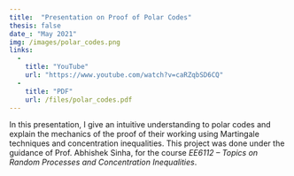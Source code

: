 ```yaml
---
title:  "Presentation on Proof of Polar Codes"
thesis: false
date_: "May 2021"
img: /images/polar_codes.png
links:
  -
    title: "YouTube"
    url: "https://www.youtube.com/watch?v=caRZqbSD6CQ"
  -
    title: "PDF"
    url: /files/polar_codes.pdf
---
```

  
In this presentation, I give an intuitive understanding to polar codes and explain the mechanics of the proof of their working using Martingale techniques and concentration inequalities. This project was done under the guidance of Prof. Abhishek Sinha, for the course *EE6112 – Topics on Random Processes and Concentration Inequalities*.
